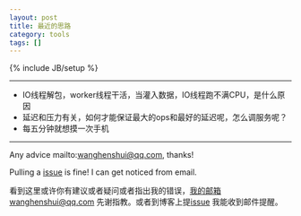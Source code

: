 ```yaml
---
layout: post
title: 最近的思路
category: tools
tags: []
---
```

{% include JB/setup %}

---

- IO线程解包，worker线程干活，当灌入数据，IO线程跑不满CPU，是什么原因
- 延迟和压力有关，如何才能保证最大的ops和最好的延迟呢，怎么调服务呢？
- 每五分钟就想摸一次手机

---

Any advice mailto:wanghenshui@qq.com, thanks! 

Pulling a [issue](https://github.com/wanghenshui/wanghenshui.github.io/issues/new) is fine! I can get noticed from email.

看到这里或许你有建议或者疑问或者指出我的错误，我的邮箱wanghenshui@qq.com 先谢指教。或者到博客上提[issue](https://github.com/wanghenshui/wanghenshui.github.io/issues/new) 我能收到邮件提醒。